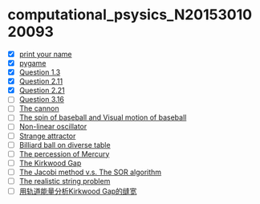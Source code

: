# computational_psysics_N2015301020093
- [x] [print your name](https://www.zybuluo.com/mdeditor#884609)<br>
- [x] [pygame](https://www.zybuluo.com/mdeditor#895429)<br>
- [x] [Question 1.3](https://www.zybuluo.com/mdeditor#901756)<br>
- [x] [Question 2.11](https://www.zybuluo.com/mdeditor#914313)<br>
- [x] [Question 2.21](https://www.zybuluo.com/mdeditor#921996)<br>
- [ ] [Question 3.16](https://www.zybuluo.com/mdeditor#930760)<br>
- [ ] [The cannon](https://www.zybuluo.com/mdeditor#884651)<br>
- [ ] [The spin of baseball and Visual motion of baseball](https://www.zybuluo.com/mdeditor#884655)<br>
- [ ] [Non-linear oscillator](https://www.zybuluo.com/mdeditor#884657)<br>
- [ ] [Strange attractor](https://www.zybuluo.com/mdeditor#884658)<br>
- [ ] [Billiard ball on diverse table](https://www.zybuluo.com/mdeditor#884659)<br>
- [ ] [The percession of Mercury](https://www.zybuluo.com/mdeditor#884661)<br>
- [ ] [The Kirkwood Gap](https://www.zybuluo.com/mdeditor#884663)<br>
- [ ] [The Jacobi method v.s. The SOR algorithm](https://www.zybuluo.com/mdeditor#884665)<br>
- [ ] [The realistic string problem](https://www.zybuluo.com/mdeditor#884667)<br>
- [ ] [用轨道能量分析Kirkwood Gap的缝宽](https://www.zybuluo.com/mdeditor#884668 )

